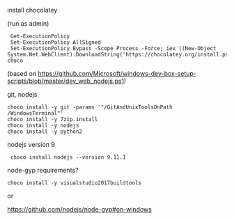 
install chocolatey 

(run as admin)
```
 Get-ExecutionPolicy
 Set-ExecutionPolicy AllSigned
 Set-ExecutionPolicy Bypass -Scope Process -Force; iex ((New-Object System.Net.WebClient).DownloadString('https://chocolatey.org/install.ps1'))
choco
```

(based on https://github.com/Microsoft/windows-dev-box-setup-scripts/blob/master/dev_web_nodejs.ps1)

git, nodejs
```
choco install -y git -params '"/GitAndUnixToolsOnPath /WindowsTerminal"'
choco install -y 7zip.install
choco install -y nodejs
choco install -y python2
```

nodejs version 9
```
 choco install nodejs --version 9.11.1
```

node-gyp requirements? 

```
choco install -y visualstudio2017buildtools
```

or

https://github.com/nodejs/node-gyp#on-windows
